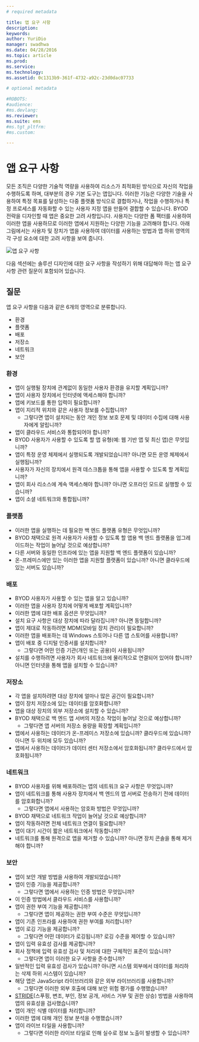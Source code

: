 ```yaml
---
# required metadata

title: 앱 요구 사항
description:
keywords:
author: YuriDio
manager: swadhwa
ms.date: 04/28/2016
ms.topic: article
ms.prod:
ms.service:
ms.technology:
ms.assetid: 0c1313b9-361f-4732-a92c-23d0dac07733

# optional metadata

#ROBOTS:
#audience:
#ms.devlang:
ms.reviewer: 
ms.suite: ems
#ms.tgt_pltfrm:
#ms.custom:

---
```


# 앱 요구 사항

모든 조직은 다양한 기술적 역량을 사용하여 리소스가 최적화된 방식으로 자신의 작업을 수행하도록 하며, 대부분의 경우 기본 도구는 앱입니다. 이러한 기능은 다양한 기술을 사용하여 특정 목표를 달성하는 다중 플랫폼 방식으로 결합하거나, 작업을 수행하거나 특정 프로세스를 자동화할 수 있는 사용자 지정 앱을 만들어 결합할 수 있습니다. BYOD 전략을 디자인할 때 앱은 중요한 고려 사항입니다. 사용자는 다양한 폼 팩터를 사용하여 이러한 앱을 사용하므로 이러한 앱에서 지원하는 다양한 기능을 고려해야 합니다. 아래 그림에서는 사용자 및 장치가 앱을 사용하여 데이터를 사용하는 방법과 앱 하위 영역의 각 구성 요소에 대한 고려 사항을 보여 줍니다.

![앱 요구 사항](./media/BYOD_Figure5.png)

다음 섹션에는 솔루션 디자인에 대한 요구 사항을 작성하기 위해 대답해야 하는 앱 요구 사항 관련 질문이 포함되어 있습니다.

## 질문

앱 요구 사항을 다음과 같은 6개의 영역으로 분류합니다.

- 환경
- 플랫폼
- 배포
- 저장소
- 네트워크
- 보안


### 환경

- 앱이 실행될 장치에 관계없이 동일한 사용자 환경을 유지할 계획입니까?
- 앱이 사용자 장치에서 인터넷에 액세스해야 합니까?
- 앱에 키보드를 통한 입력이 필요합니까?
- 앱이 지리적 위치와 같은 사용자 정보를 수집합니까?
    - 그렇다면 앱이 설치되는 동안 개인 정보 보호 문제 및 데이터 수집에 대해 사용자에게 알립니까?
- 앱이 클라우드 서비스와 통합되어야 합니까?
- BYOD 사용자가 사용할 수 있도록 할 앱 유형(예: 웹 기반 앱 및 최신 앱)은 무엇입니까?
- 앱이 특정 운영 체제에서 실행되도록 개발되었습니까? 아니면 모든 운영 체제에서 실행됩니까?
- 사용자가 자신의 장치에서 원격 데스크톱을 통해 앱을 사용할 수 있도록 할 계획입니까?
- 앱이 회사 리소스에 계속 액세스해야 합니까? 아니면 오프라인 모드로 실행할 수 있습니까?
- 앱이 소셜 네트워크와 통합됩니까?


### 플랫폼

- 이러한 앱을 실행하는 데 필요한 백 엔드 플랫폼 유형은 무엇입니까?
- BYOD 채택으로 원격 사용자가 사용할 수 있도록 할 앱용 백 엔드 플랫폼을 업그레이드하는 작업이 늘어날 것으로 예상합니까?
- 다른 서버와 동일한 인프라에 있는 앱을 지원할 백 엔드 플랫폼이 있습니까?
- 온-프레미스에만 있는 이러한 앱을 지원할 플랫폼이 있습니까? 아니면 클라우드에 있는 서버도 있습니까?


### 배포

- BYOD 사용자가 사용할 수 있는 앱을 알고 있습니까?
- 이러한 앱을 사용자 장치에 어떻게 배포할 계획입니까?
- 이러한 앱에 대한 배포 옵션은 무엇입니까?
- 설치 요구 사항은 대상 장치에 따라 달라집니까? 아니면 동일합니까?
- 앱이 제대로 작동하려면 MDM(모바일 장치 관리)이 필요합니까?
- 이러한 앱을 배포하는 데 Windows 스토어나 다른 앱 스토어를 사용합니까?
- 앱이 배포 중 디지털 인증서를 설치합니까?
    - 그렇다면 어떤 인증 기관(개인 또는 공용)이 사용됩니까?
- 설치를 수행하려면 사용자가 회사 네트워크에 물리적으로 연결되어 있어야 합니까? 아니면 인터넷을 통해 앱을 설치할 수 있습니까?

### 저장소

- 각 앱을 설치하려면 대상 장치에 얼마나 많은 공간이 필요합니까?
- 앱이 장치 저장소에 있는 데이터를 암호화합니까?
- 앱을 대상 장치의 외부 저장소에 설치할 수 있습니까?
- BYOD 채택으로 백 엔드 앱 서버의 저장소 작업이 늘어날 것으로 예상합니까?
    - 그렇다면 앱 서버의 저장소 용량을 확장할 계획입니까?
- 앱에서 사용하는 데이터가 온-프레미스 저장소에 있습니까? 클라우드에 있습니까? 아니면 두 위치에 모두 있습니까?
- 앱에서 사용하는 데이터가 데이터 센터 저장소에서 암호화됩니까? 클라우드에서 암호화됩니까?

### 네트워크

- BYOD 사용자를 위해 배포하려는 앱의 네트워크 요구 사항은 무엇입니까?
- 앱이 네트워크를 통해 사용자 장치에서 백 엔드의 앱 서버로 전송하기 전에 데이터를 암호화합니까?
    - 그렇다면 앱에서 사용하는 암호화 방법은 무엇입니까?
- BYOD 채택으로 네트워크 작업이 늘어날 것으로 예상합니까?
- 앱이 작동하려면 전체 네트워크 연결이 필요합니까?
- 앱이 대기 시간이 짧은 네트워크에서 작동합니까?
- 네트워크를 통해 원격으로 앱을 제거할 수 있습니까? 아니면 장치 콘솔을 통해 제거해야 합니까?

### 보안

- 앱이 보안 개발 방법을 사용하여 개발되었습니까?
- 앱이 인증 기능을 제공합니까?
    - 그렇다면 앱에서 사용하는 인증 방법은 무엇입니까?
- 이 인증 방법에서 클라우드 서비스를 사용합니까?
- 앱이 권한 부여 기능을 제공합니까?
    - 그렇다면 앱이 제공하는 권한 부여 수준은 무엇입니까?
- 앱이 기존 인프라를 사용하여 권한 부여를 처리합니까?
- 앱이 로깅 기능을 제공합니까?
    - 그렇다면 어떤 데이터가 로깅됩니까? 로깅 수준을 제어할 수 있습니까?
- 앱이 입력 유효성 검사를 제공합니까?
- 회사 정책에 입력 유효성 검사 및 처리에 대한 구체적인 표준이 있습니까?
    - 그렇다면 앱이 이러한 요구 사항을 준수합니까?
- 일반적인 입력 유효성 검사가 있습니까? 아니면 시스템 외부에서 데이터를 처리하는 삭제 하위 시스템이 있습니까?
- 해당 앱은 JavaScript 라이브러리와 같은 외부 라이브러리를 사용합니까?
    - 그렇다면 이러한 외부 호출에 대해 보안 위험 평가를 수행했습니까?
- [STRIDE](https://msdn.microsoft.com/library/ee823878.aspx)(스푸핑, 변조, 부인, 정보 공개, 서비스 거부 및 권한 상승) 방법을 사용하여 앱의 유효성을 검사했습니까?
- 앱이 개인 식별 데이터를 처리합니까?
- 이러한 앱에 대해 개인 정보 분석을 수행했습니까?
- 앱이 라이브 타일을 사용합니까?
    - 그렇다면 이러한 라이브 타일로 인해 실수로 정보 노출이 발생할 수 있습니까?



<!--HONumber=Apr16_HO3-->


